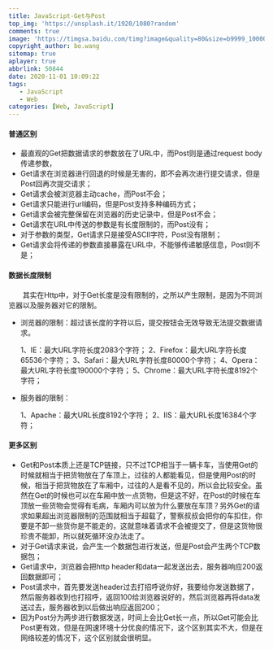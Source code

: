 ```yaml
---
title: JavaScript-Get与Post
top_img: 'https://unsplash.it/1920/1080?random'
comments: true
image: 'https://timgsa.baidu.com/timg?image&quality=80&size=b9999_10000&sec=1604207305702&di=944851c9019b8030d0d9afc3536550b7&imgtype=0&src=http%3A%2F%2Fpic2.zhimg.com%2F50%2Fv2-edfdf66b530ae9b1809f2b64c4e01177_bh.jpg'
copyright_author: bo.wang
sitemap: true
aplayer: true
abbrlink: 50844
date: 2020-11-01 10:09:22
tags: 
   - JavaScript
   - Web
categories: [Web, JavaScript]
---
```


#### 普通区别
    
   - 最直观的Get把数据请求的参数放在了URL中，而Post则是通过request body传递参数，
   - Get请求在浏览器进行回退的时候是无害的，即不会再次进行提交请求，但是Post回再次提交请求；
   - Get请求会被浏览器主动cache，而Post不会；
   - Get请求只能进行url编码，但是Post支持多种编码方式；
   - Get请求会被完整保留在浏览器的历史记录中，但是Post不会；
   - Get请求在URL中传送的参数是有长度限制的，而Post没有；
   - 对于参数的类型，Get请求只是接受ASCII字符，Post没有限制；
   - Get请求会将传递的参数直接暴露在URL中，不能够传递敏感信息，Post则不是；

#### 数据长度限制

&emsp;&emsp;其实在Http中，对于Get长度是没有限制的，之所以产生限制，是因为不同浏览器以及服务器对它的限制。

   - 浏览器的限制：超过该长度的字符以后，提交按钮会无效导致无法提交数据请求。

        1、IE：最大URL字符长度2083个字符；
        2、Firefox：最大URL字符长度65536个字符；
        3、Safari：最大URL字符长度80000个字符；
        4、Opera：最大URL字符长度190000个字符；
        5、Chrome：最大URL字符长度8192个字符；

   - 服务器的限制：

        1、Apache：最大URL长度8192个字符；
        2、IIS：最大URL长度16384个字符；

#### 更多区别

   - Get和Post本质上还是TCP链接，只不过TCP相当于一辆卡车，当使用Get的时候就相当于把货物放在了车顶上，过往的人都能看见，但是使用Post的时候，相当于把货物放在了车厢中，过往的人是看不见的，所以会比较安全。虽然在Get的时候也可以在车厢中放一点货物，但是这不好，在Post的时候在车顶放一些货物会觉得有毛病，车厢内可以放为什么要放在车顶？另外Get的请求如果超出浏览器限制的范围就相当于超载了，警察叔叔会把你的车扣住，你要是不卸一些货你是不能走的，这就意味着请求不会被提交了，但是这货物很珍贵不能卸，所以就死循环没办法走了。
   - 对于Get请求来说，会产生一个数据包进行发送，但是Post会产生两个TCP数据包；
   - Get请求中，浏览器会把http header和data一起发送出去，服务器响应200返回数据即可；
   - Post请求中，首先要发送header过去打招呼说你好，我要给你发送数据了，然后服务器收到也打招呼，返回100给浏览器说好的，然后浏览器再将data发送过去，服务器收到以后做出响应返回200；
   - 因为Post分为两步进行数据发送，时间上会比Get长一点，所以Get可能会比Post更有效，但是在网速环境十分优良的情况下，这个区别其实不大，但是在网络较差的情况下，这个区别就会很明显。

